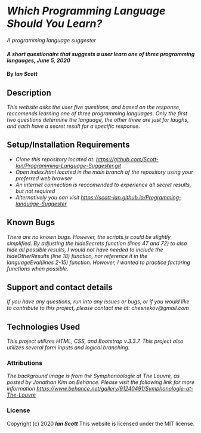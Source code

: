 # _Which Programming Language Should You Learn?_ 
_A programming language suggester_

#### _A short questionaire that suggests a user learn one of three programming languages, June 5, 2020_

#### By _**Ian Scott**_

## Description

_This website asks the user five questions, and based on the response, reccomends learning one of three programming languages. Only the first two questions determine the language, the other three are just for laughs, and each have a secret result for a specific response._

## Setup/Installation Requirements

* _Clone this repository located at: https://github.com/Scott-Ian/Programming-Language-Suggester.git_
* _Open index.html located in the main branch of the repository using your preferred web browser_
* _An internet connection is reccomended to experience all secret results, but not required_
* _Alternatively you can visit https://scott-ian.github.io/Programming-language-Suggester_


## Known Bugs

_There are no known bugs. However, the scripts.js could be slightly simplified. By adjusting the hideSecrets function (lines 47 and 72) to also hide all possible results, I would not have needed to include the hideOtherResults (line 18) function, nor reference it in the languageEval(lines 2-15) function. However, I wanted to practice factoring functions when possible._

## Support and contact details

_If you have any questions, run into any issues or bugs, or if you would like to contribute to this project, please contact me at: chesnekov@gmail.com_

## Technologies Used

_This project utilizes HTML, CSS, and Bootstrap v.3.3.7. This project also utilizes several form inputs and logical branching._

### Attributions
_The background image is from the Symphonoologie at The Louvre, as posted by Jonathan Kim on Behance. Please visit the following link for more information https://www.behance.net/gallery/91240491/Symphonologie-at-The-Louvre_

### License

Copyright (c) 2020 **_Ian Scott_** This website is licensed under the MIT license.